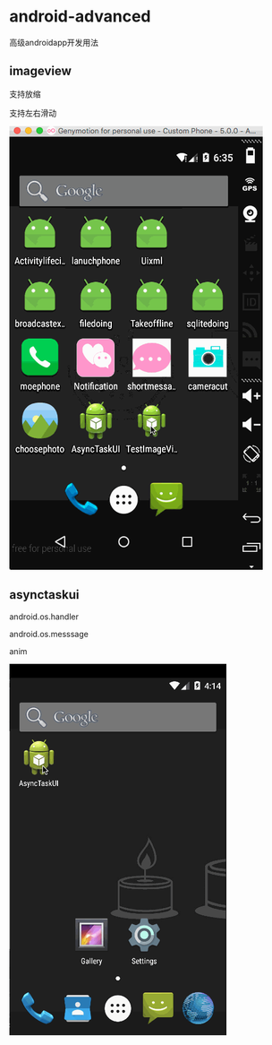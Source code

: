 # android-advanced

高级androidapp开发用法

## imageview
支持放缩

支持左右滑动

![imageview](/img/imagebrowser.gif)

## asynctaskui
android.os.handler

android.os.messsage

anim

![asynctaskui](/img/asynctaskui.gif)

